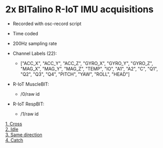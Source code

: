 # 2x BITalino R-IoT IMU acquisitions
- Recorded with osc-record script  
- Time coded
- 200Hz sampling rate

- Channel Labels (22):
  - ["ACC_X", "ACC_Y", "ACC_Z", "GYRO_X", "GYRO_Y", "GYRO_Z", "MAG_X", "MAG_Y", "MAG_Z", "TEMP", "IO", "A1", "A2", "C", "Q1", "Q2", "Q3", "Q4", "PITCH", "YAW", "ROLL", "HEAD"]
- R-IoT MuscleBIT:
  - /0/raw id  

- R-IoT RespBIT:
  - /1/raw id  


[1. Cross](/acquisitions/cross.csv)  
[2. Idle](/acquisitions/idle.csv)  
[3. Same direction](/acquisitions/same_direction.csv)  
[4. Catch](/acquisitions/catch.csv)  
